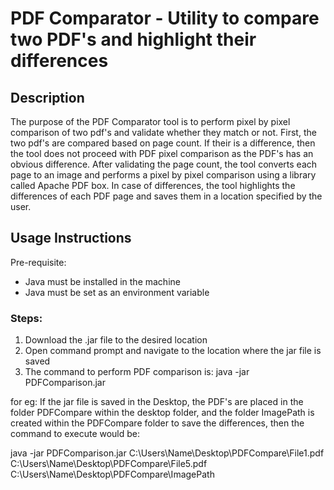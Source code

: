 # PDF Comparator - Utility to compare two PDF's and highlight their differences

## Description
The purpose of the PDF Comparator tool is to perform pixel by pixel comparison of two pdf's and validate whether they match or not.
First, the two pdf's are compared based on page count. If their is a difference, then the tool does not proceed with PDF pixel comparison as the PDF's has an obvious difference. After validating the page count, the tool converts each page to an image and performs a pixel by pixel comparison using a library called Apache PDF box. In case of differences, the tool highlights the differences of each PDF page and saves them in a location specified by the user.

## Usage Instructions
Pre-requisite:
- Java must be installed in the machine
- Java must be set as an environment variable

### Steps:
1) Download the .jar file to the desired location
2) Open command prompt and navigate to the location where the jar file is saved
3) The command to perform PDF comparison is:
java -jar PDFComparison.jar <location of first PDF> <location of second PDF> <Path where the difference must be saved>

for eg:
If the jar file is saved in the Desktop, the PDF's are placed in the folder PDFCompare within the desktop folder, and the folder ImagePath is created within the PDFCompare folder to save the differences, then the command to execute would be:

java -jar PDFComparison.jar C:\Users\Name\Desktop\PDFCompare\File1.pdf C:\Users\Name\Desktop\PDFCompare\File5.pdf C:\Users\Name\Desktop\PDFCompare\ImagePath
